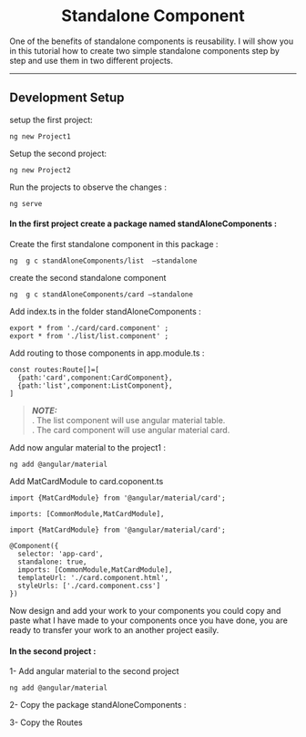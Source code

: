 <h1 align="center">Standalone Component </h1>
One of the benefits of standalone components is reusability. I will show you in this tutorial how to create two simple standalone components step by step and use them in two different projects. 
<hr>

## Development Setup

 setup the first project: 
```
ng new Project1 
```
Setup the second project: 

```
ng new Project2 
```

Run the projects to observe the changes :
```
ng serve 
```

#### In the first project create a package named standAloneComponents : 

Create the first standalone component in this package : 
```
ng  g c standAloneComponents/list  –standalone
```

create the second standalone component 
```
ng  g c standAloneComponents/card –standalone 
```

Add index.ts in the folder standAloneComponents : 
```
export * from './card/card.component' ;
export * from './list/list.component' ;
```

Add routing to those components in app.module.ts :

```
const routes:Route[]=[
  {path:'card',component:CardComponent},
  {path:'list',component:ListComponent},
]
```
> **_NOTE:_**  
. The list component will use angular material table. <br>
. The card component will use angular material card.

Add now  angular  material to  the project1 :
```
ng add @angular/material
```

Add MatCardModule to card.coponent.ts
```
import {MatCardModule} from '@angular/material/card';

imports: [CommonModule,MatCardModule],

import {MatCardModule} from '@angular/material/card';
 
@Component({
  selector: 'app-card',
  standalone: true,
  imports: [CommonModule,MatCardModule],
  templateUrl: './card.component.html',
  styleUrls: ['./card.component.css']
})
```
Now design and add your work to  your components 
you could copy and paste what I have made to your components 
once you have done, you are ready to transfer your work to an another project easily.

#### In the second project : 
 
1- Add angular material to the second project 
```
ng add @angular/material
```
2- Copy the package standAloneComponents  : 

3- Copy the Routes  


